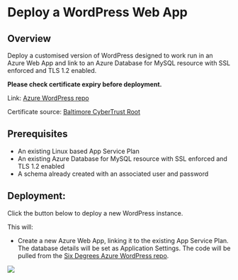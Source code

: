 # Deploy a WordPress Web App

## Overview

Deploy a customised version of WordPress designed to work run in an Azure Web App and link to an Azure Database for MySQL resource with SSL enforced and TLS 1.2 enabled.

**Please check certificate expiry before deployment.**

Link: [Azure WordPress repo](https://github.com/Hamilton-Brown-Digital/WordPress-On-Azure-Web-App-MySQL-TLS-SSL)

Certificate source: [Baltimore CyberTrust Root](https://www.digicert.com/kb/digicert-root-certificates.htm)

## Prerequisites
- An existing Linux based App Service Plan
- An existing Azure Database for MySQL resource with SSL enforced and TLS 1.2 enabled
- A schema already created with an associated user and password

## Deployment:

Click the button below to deploy a new WordPress instance.

This will:
- Create a new Azure Web App, linking it to the existing App Service Plan. The database details will be set as Application Settings. The code will be pulled from the [Six Degrees Azure WordPress repo](https://github.com/sixdegreesazure/WordPress-On-Azure-Web-App-MySQL-TLS-SSL).

<a href="https://portal.azure.com/#create/Microsoft.Template/uri/https%3A%2F%2Fraw.githubusercontent.com%2FHamilton-Brown-Digital%2FDeploy_wordpress_site_azure%2Fmain%2Farm%2Ftemplate.json" target="_blank">
  <img src="https://aka.ms/deploytoazurebutton"/>
</a>



<!-- 

https://docs.microsoft.com/en-us/azure/azure-resource-manager/templates/deploy-to-azure-button

-->
